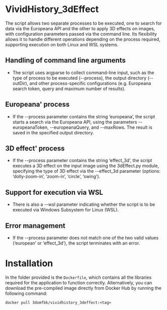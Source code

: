 # VividHistory_3dEffect
The script allows two separate processes to be executed, one to search for data via the Europeana API and the other to apply 3D effects on images, with configuration parameters passed via the command line. Its flexibility allows it to handle different operations depending on the process required, supporting execution on both Linux and WSL systems.

## Handling of command line arguments
- The script uses argparse to collect command-line input, such as the type of process to be executed (--process), the output directory (--outDir), and other process-specific configurations (e.g. Europeana search token, query and maximum number of results).

## Europeana' process
- If the --process parameter contains the string ‘europeana’, the script starts a search via the Europeana API, using the parameters --europeanaToken, --europeanaQuery, and --maxRows. The result is saved in the specified output directory.

## 3D effect' process
- If the --process parameter contains the string ‘effect_3d’, the script executes a 3D effect on the input image using the 3dEffect.py module, specifying the type of 3D effect via the --effect_3d parameter (options: ‘dolly-zoom-in’, ‘zoom-in’, ‘circle’, ‘swing’).

## Support for execution via WSL
- There is also a --wsl parameter indicating whether the script is to be executed via Windows Subsystem for Linux (WSL).

## Error management
- If the --process parameter does not match one of the two valid values (‘european’ or ‘effect_3d’), the script terminates with an error.

# Installation
In the folder provided is the `Dockerfile`, which contains all the libraries required for the application to function correctly. Alternatively, you can download the pre-compiled image directly from Docker Hub by running the following command:

`docker pull 3domfbk/vividhistory_3deffect:<tag>`